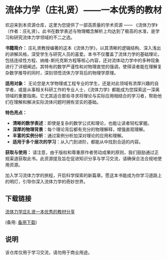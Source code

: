 # 流体力学（庄礼贤）——一本优秀的教材

欢迎来到本资源仓库，这里为您提供了一部高质量的学术资源 —— 《流体力学》（作者：庄礼贤）。此书在数学表述与物理概念解析上均达到了极高的水准，是学习和研究流体力学领域的不二之选。

**书籍简介：**
庄礼贤教授编著的这本《流体力学》，以其清晰的逻辑结构、深入浅出的讲解风格，深受学生与研究人员的喜爱。本书不仅覆盖了流体力学的基础理论，包括连续性方程、纳维-斯托克斯方程等核心内容，还对流体动力学中的多种现象进行了详细阐述。其特有的数学严谨性和对物理直觉的强调，使得读者能在理解复杂数学推导的同时，深刻领悟流体力学背后的物理学原理。

**适用对象：**
无论您是大学物理或工程专业的学生，还是对此领域有浓厚兴趣的自学者，或是从事相关科研工作的专业人士，《流体力学》都能成为您探索这一深奥领域的重要指南。它尤其适合那些寻求将理论与实际应用相结合的学习者，帮助他们在理解和解决实际流体问题时拥有坚实的基础。

**特色亮点：**
- **清晰的数学表述**：即使是复杂的数学公式和理论，也能让读者轻松掌握。
- **深厚的物理背景**：每个理论背后都有充分的物理解释，增强直观理解。
- **丰富的实例分析**：通过案例分析加深对理论的应用和理解。
- **适用于多个层次的学习**：从入门到进阶，都能从中找到合适的内容。

**获取与使用：**
请注意，由于版权和尊重原作者劳动成果的原则，我们鼓励通过正规渠道获取此书。此资源提及旨在促进知识分享与学习交流，请确保合法合规地使用资源。

加入学习流体力学的旅程，开启科学探索的新篇章。愿这本书能成为你学习道路上的明灯，引导你深入流体力学的奇妙世界。

## 下载链接
[流体力学庄礼贤一本优秀的教材分享](https://pan.quark.cn/s/9229efbd8883) 

(备用: [备用下载](https://pan.baidu.com/s/1mmbbRqEA80ulf0Jzw_tOZw?pwd=1234))

## 说明

该仓库仅用于学习交流，请勿用于商业用途。
